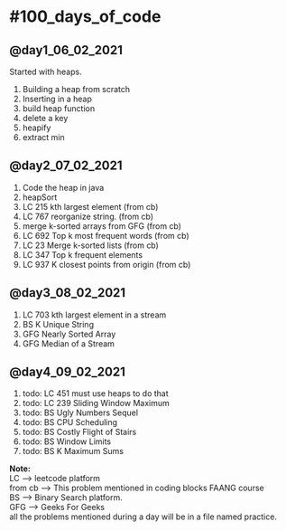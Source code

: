 <h1>#100_days_of_code</h1>
    <h2>@day1_06_02_2021</h2>
        Started with heaps.
        <ol>
        <li>Building a heap from scratch</li>
        <li>Inserting in a heap</li>
        <li>build heap function</li>
        <li>delete a key</li>
        <li>heapify</li>
        <li>extract min</li>
        </ol>
    <h2>@day2_07_02_2021</h2>
        <ol>
        <li>Code the heap in java</li>
        <li>heapSort</li>
        <li>LC 215 kth largest element (from cb)</li>
        <li>LC 767 reorganize string. (from cb)</li>
        <li>merge k-sorted arrays from GFG (from cb)</li>
        <li>LC 692 Top k most frequent words (from cb)</li>
        <li> LC 23 Merge k-sorted lists (from cb)</li>
        <li>LC 347 Top k frequent elements</li>
        <li>LC 937 K closest points from origin (from cb)</li>
        </ol>
    <h2>@day3_08_02_2021</h2>
        <ol>
        <li>LC 703 kth largest element in a stream</li>
        <li>BS K Unique String</li>
        <li>GFG Nearly Sorted Array</li>
        <li>GFG Median of a Stream</li>
        </ol>
    <h2>@day4_09_02_2021</h2>
        <ol>
            <li>todo: LC 451 must use heaps to do that</li>
            <li>todo: LC 239 Sliding Window Maximum</li>
            <li>todo: BS Ugly Numbers Sequel</li>
            <li>todo: BS CPU Scheduling</li>
            <li>todo: BS Costly Flight of Stairs</li>
            <li>todo: BS Window Limits</li>
            <li>todo: BS K Maximum Sums</li>
        </ol>


<p>
    <b>Note: </b> <br/>
    LC --> leetcode platform <br/>
    from cb --> This problem mentioned in coding blocks FAANG course <br/>
    BS --> Binary Search platform. <br/>
    GFG --> Geeks For Geeks <br/>
    all the problems mentioned during a day will be in a file named practice.<br/>
</p>
    
